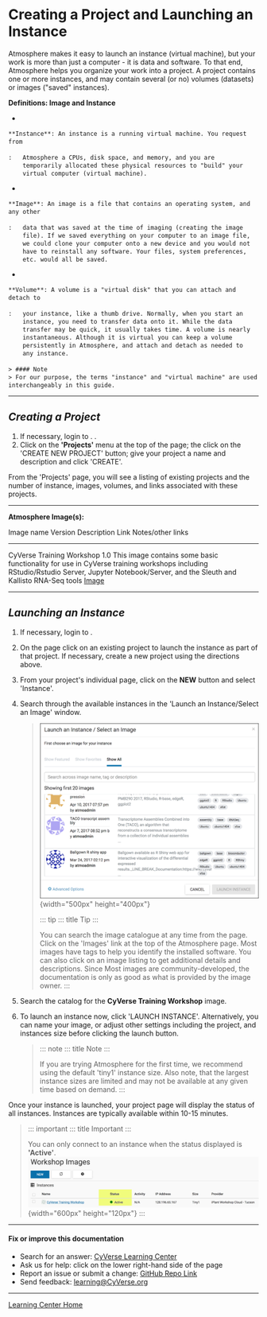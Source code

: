# Creating a Project and Launching an Instance

Atmosphere makes it easy to launch an instance (virtual machine), but
your work is more than just a computer - it is data and software. To
that end, Atmosphere helps you organize your work into a project. A
project contains one or more instances, and may contain several (or no)
volumes (datasets) or images ("saved" instances).

**Definitions: Image and Instance**

-   

    **Instance**: An instance is a running virtual machine. You request from

    :   Atmosphere a CPUs, disk space, and memory, and you are
        temporarily allocated these physical resources to "build" your
        virtual computer (virtual machine).

-   

    **Image**: An image is a file that contains an operating system, and any other

    :   data that was saved at the time of imaging (creating the image
        file). If we saved everything on your computer to an image file,
        we could clone your computer onto a new device and you would not
        have to reinstall any software. Your files, system preferences,
        etc. would all be saved.

-   

    **Volume**: A volume is a "virtual disk" that you can attach and detach to

    :   your instance, like a thumb drive. Normally, when you start an
        instance, you need to transfer data onto it. While the data
        transfer may be quick, it usually takes time. A volume is nearly
        instantaneous. Although it is virtual you can keep a volume
        persistently in Atmosphere, and attach and detach as needed to
        any instance.

    > #### Note
    > For our purpose, the terms "instance" and "virtual machine" are used interchangeably in this guide.

------------------------------------------------------------------------

## *Creating a Project*

1.  If necessary, login to . .
2.  Click on the **'Projects'** menu at the top of the page; the click
    on the 'CREATE NEW PROJECT' button; give your project a name and
    description and click 'CREATE'.

From the 'Projects' page, you will see a listing of existing projects
and the number of instance, images, volumes, and links associated with
these projects.

------------------------------------------------------------------------

**Atmosphere Image(s):**

  Image name                  Version   Description                                                                                                                                                                               Link                                                        Notes/other links
  --------------------------- --------- ----------------------------------------------------------------------------------------------------------------------------------------------------------------------------------------- ----------------------------------------------------------- -------------------
  CyVerse Training Workshop   1.0       This image contains some basic functionality for use in CyVerse training workshops including RStudio/Rstudio Server, Jupyter Notebook/Server, and the Sleuth and Kallisto RNA-Seq tools   [Image](https://atmo.cyverse.org/application/images/1467)   

------------------------------------------------------------------------

## *Launching an Instance*

1.  If necessary, login to .

2.  On the page click on an existing project to launch the instance as
    part of that project. If necessary, create a new project using the
    directions above.

3.  From your project's individual page, click on the **NEW** button
    and select 'Instance'.

4.  Search through the available instances in the 'Launch an
    Instance/Select an Image' window.

    > ![launch_window](./img/atmosphere/launch_window.png){width="500px"
    > height="400px"}
    >
    > ::: tip
    > ::: title
    > Tip
    > :::
    >
    > You can search the image catalogue at any time from the page.
    > Click on the 'Images' link at the top of the Atmosphere page.
    > Most images have tags to help you identify the installed software.
    > You can also click on an image listing to get additional details
    > and descriptions. Since Most images are community-developed, the
    > documentation is only as good as what is provided by the image
    > owner.
    > :::

5.  Search the catalog for the **CyVerse Training Workshop** image.

6.  To launch an instance now, click 'LAUNCH INSTANCE'. Alternatively,
    you can name your image, or adjust other settings including the
    project, and instances size before clicking the launch button.

    > ::: note
    > ::: title
    > Note
    > :::
    >
    > If you are trying Atmosphere for the first time, we recommend
    > using the default 'tiny1' instance size. Also note, that the
    > largest instance sizes are limited and may not be available at any
    > given time based on demand.
    > :::

Once your instance is launched, your project page will display the
status of all instances. Instances are typically available within 10-15
minutes.

> ::: important
> ::: title
> Important
> :::
>
> You can only connect to an instance when the status displayed is
> **'Active'**.
> ![instance_status](./img/atmosphere/instance_status.png){width="600px"
> height="120px"}
> :::

------------------------------------------------------------------------

#### Fix or improve this documentation 

-   Search for an answer: [CyVerse Learning Center](https://learning.cyverse.org/en/latest/)
-   Ask us for help: click on the lower right-hand side of the page
-   Report an issue or submit a change: [GitHub Repo Link](https://github.com/CyVerse-learning-materials/atmosphere_guide/tree/mkdocs)
-   Send feedback: [learning@CyVerse.org](learning@CyVerse.org)

------------------------------------------------------------------------

[Learning Center Home](http://learning.cyverse.org/)